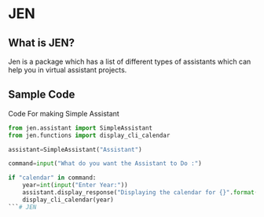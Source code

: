 # JEN

## What is JEN?
Jen is a package which has a list of different types of assistants which can help you in virtual assistant projects.

## Sample Code

Code For making Simple Assistant

```python
from jen.assistant import SimpleAssistant
from jen.functions import display_cli_calendar

assistant=SimpleAssistant("Assistant")

command=input("What do you want the Assistant to Do :")

if "calendar" in command:
    year=int(input("Enter Year:"))
    assistant.display_response("Displaying the calendar for {}".format(year))
    display_cli_calendar(year)
```# JEN